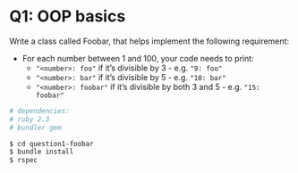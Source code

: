 # Q1: OOP basics

Write a class called Foobar, that helps implement the following requirement:

* For each number between 1 and 100, your code needs to print:
  * `"<number>: foo"` if it’s divisible by 3 - e.g. `"9: foo"`
  * `"<number>: bar"` if it’s divisible by 5 - e.g. `"10: bar"`
  * `"<number>: foobar"` if it’s divisible by both 3 and 5 - e.g. `"15: foobar"`

```bash
# dependencies:
# ruby 2.3
# bundler gem

$ cd question1-foobar
$ bundle install
$ rspec
```
